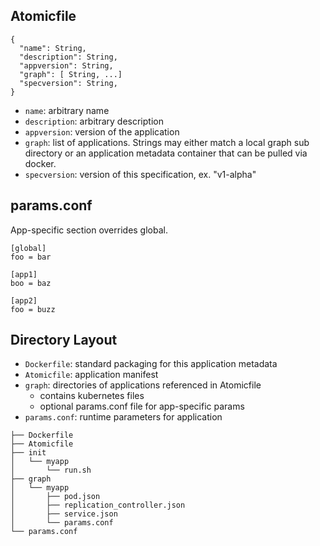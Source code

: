 ## Atomicfile

```
{
  "name": String,
  "description": String,
  "appversion": String,
  "graph": [ String, ...]
  "specversion": String,
}
```

* `name`: arbitrary name
* `description`: arbitrary description
* `appversion`: version of the application
* `graph`: list of applications. Strings may either match a local graph sub directory or an application metadata container that can be pulled via docker.
* `specversion`: version of this specification, ex. "v1-alpha"

## params.conf

App-specific section overrides global.

```
[global]
foo = bar

[app1]
boo = baz

[app2]
foo = buzz
```


## Directory Layout

* `Dockerfile`: standard packaging for this application metadata
* `Atomicfile`: application manifest
* `graph`: directories of applications referenced in Atomicfile
  * contains kubernetes files
  * optional params.conf file for app-specific params
* `params.conf`: runtime parameters for application


```
├── Dockerfile
├── Atomicfile
├── init
│   └── myapp
│       └── run.sh
├── graph
│   └── myapp
│       ├── pod.json
│       ├── replication_controller.json
│       ├── service.json
│       └── params.conf
└── params.conf

```
